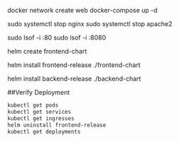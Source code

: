 docker network create web
docker-compose up -d

sudo systemctl stop nginx
sudo systemctl stop apache2

sudo lsof -i :80
sudo lsof -i :8080


helm create frontend-chart

helm install frontend-release ./frontend-chart

helm install backend-release ./backend-chart

##Verify Deployment
```bash
kubectl get pods
kubectl get services
kubectl get ingresses
helm uninstall frontend-release
kubectl get deployments

```